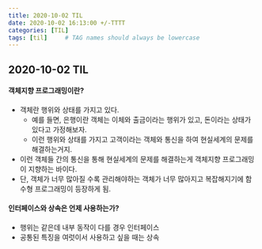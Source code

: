 ```yaml
---
title: 2020-10-02 TIL
date: 2020-10-02 16:13:00 +/-TTTT
categories: [TIL]
tags: [til]     # TAG names should always be lowercase
---
```

 
## 2020-10-02 TIL    
 
#### 객체지향 프로그래밍이란?
- 객체란 행위와 상태를 가지고 있다.
    - 예를 들면, 은행이란 객체는 이체와 출금이라는 행위가 있고, 돈이라는 상태가 있다고 가정해보자.
    - 이런 행위와 상태를 가지고 고객이라는 객체와 통신을 하여 현실세계의 문제를 해결하는거지.
- 이런 객체들 간의 통신을 통해 현실세계의 문제를 해결하는게 객체지향 프로그래밍이 지향하는 바이다.
- 단, 객체가 너무 많아질 수록 관리해야하는 객체가 너무 많아지고 복잡해지기에 함수형 프로그래밍이 등장하게 됨.

#### 인터페이스와 상속은 언제 사용하는가?
- 행위는 같은데 내부 동작이 다를 경우 인터페이스
- 공통된 특징을 여럿이서 사용하고 싶을 때는 상속

